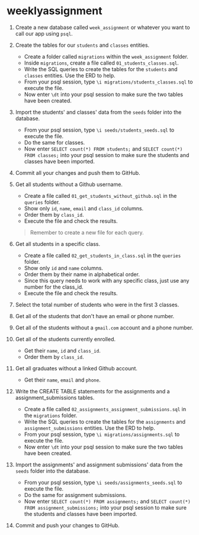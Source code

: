# weeklyassignment

1. Create a new database called `week_assignment` or whatever you want to call our app using `psql`.

2. Create the tables for our `students` and `classes` entities.

   - Create a folder called `migrations` within the `week_assignment` folder.
   - Inside `migrations`, create a file called `01_students_classes.sql`.
   - Write the SQL queries to create the tables for the `students` and `classes` entities. Use the ERD to help.
   - From your psql session, type `\i migrations/students_classes.sql` to execute the file.
   - Now enter `\dt` into your psql session to make sure the two tables have been created.

3. Import the students' and classes' data from the `seeds` folder into the database.

   - From your psql session, type `\i seeds/students_seeds.sql` to execute the file.
   - Do the same for classes.
   - Now enter `SELECT count(*) FROM students;` and `SELECT count(*) FROM classes;` into your psql session to make sure the students and classes have been imported.

4. Commit all your changes and push them to GitHub.

5. Get all students without a Github username.

   - Create a file called `01_get_students_without_github.sql` in the `queries` folder.
   - Show only `id`, `name`, `email` and `class_id` columns.
   - Order them by `class_id`.
   - Execute the file and check the results.

   > Remember to create a new file for each query.

6. Get all students in a specific class.

   - Create a file called `02_get_students_in_class.sql` in the `queries` folder.
   - Show only `id` and `name` columns.
   - Order them by their name in alphabetical order.
   - Since this query needs to work with any specific class, just use any number for the class_id.
   - Execute the file and check the results.

7. Select the total number of students who were in the first 3 classes.

8. Get all of the students that don't have an email or phone number.

9. Get all of the students without a `gmail.com` account and a phone number.

10. Get all of the students currently enrolled.

    - Get their `name`, `id` and `class_id`.
    - Order them by `class_id`.

11. Get all graduates without a linked Github account.

    - Get their `name`, `email` and `phone`.

12. Write the CREATE TABLE statements for the assignments and a assignment_submissions tables.

    - Create a file called `02_assignments_assignment_submissions.sql` in the `migrations` folder.
    - Write the SQL queries to create the tables for the `assignments` and `assignment_submissions` entities. Use the ERD to help.
    - From your psql session, type `\i migrations/assignments.sql` to execute the file.
    - Now enter `\dt` into your psql session to make sure the two tables have been created.

13. Import the assignments' and assignment submissions' data from the `seeds` folder into the database.

    - From your psql session, type `\i seeds/assignments_seeds.sql` to execute the file.
    - Do the same for assignment submissions.
    - Now enter `SELECT count(*) FROM assignments;` and `SELECT count(*) FROM assignment_submissions;` into your psql session to make sure the students and classes have been imported.

14. Commit and push your changes to GitHub.
